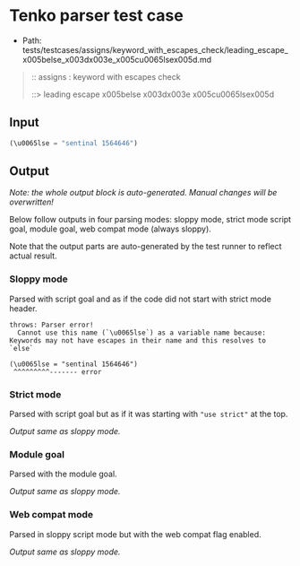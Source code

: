 # Tenko parser test case

- Path: tests/testcases/assigns/keyword_with_escapes_check/leading_escape_x005belse_x003dx003e_x005cu0065lsex005d.md

> :: assigns : keyword with escapes check
>
> ::> leading escape x005belse x003dx003e x005cu0065lsex005d

## Input

`````js
(\u0065lse = "sentinal 1564646")
`````

## Output

_Note: the whole output block is auto-generated. Manual changes will be overwritten!_

Below follow outputs in four parsing modes: sloppy mode, strict mode script goal, module goal, web compat mode (always sloppy).

Note that the output parts are auto-generated by the test runner to reflect actual result.

### Sloppy mode

Parsed with script goal and as if the code did not start with strict mode header.

`````
throws: Parser error!
  Cannot use this name (`\u0065lse`) as a variable name because: Keywords may not have escapes in their name and this resolves to `else`

(\u0065lse = "sentinal 1564646")
 ^^^^^^^^^------- error
`````

### Strict mode

Parsed with script goal but as if it was starting with `"use strict"` at the top.

_Output same as sloppy mode._

### Module goal

Parsed with the module goal.

_Output same as sloppy mode._

### Web compat mode

Parsed in sloppy script mode but with the web compat flag enabled.

_Output same as sloppy mode._
